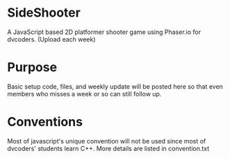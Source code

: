 # SideShooter
A JavaScript based 2D platformer shooter game using Phaser.io for dvcoders. (Upload each week)

# Purpose
Basic setup code, files, and weekly update will be posted here so that even members who misses a week or so can still follow up.

# Conventions
Most of javascript's unique convention will not be used since most of dvcoders' students learn C++. More details are listed in convention.txt

